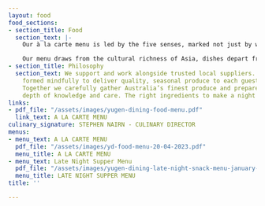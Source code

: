 ```yaml
---
layout: food
food_sections:
- section_title: Food
  section_text: |-
    Our à la carte menu is led by the five senses, marked not just by what is tasted, but what is seen, heard, touched, and smelt.

    Our menu draws from the cultural richness of Asia, dishes depart from convention and arrive at the meeting point of flavour and texture. A far-reaching offering held togetherby the common thread of a roaring open fire.
- section_title: Philosophy
  section_text: We support and work alongside trusted local suppliers. Relationships
    formed mindfully to deliver quality, seasonal produce to each guest, every time.
    Together we carefully gather Australia’s finest produce and prepare it with a
    depth of knowledge and care. The right ingredients to make a night unforgettable.
links:
- pdf_file: "/assets/images/yugen-dining-food-menu.pdf"
  link_text: A LA CARTE MENU
culinary_signature: STEPHEN NAIRN - CULINARY DIRECTOR
menus:
- menu_text: A LA CARTE MENU
  pdf_file: "/assets/images/yd-food-menu-20-04-2023.pdf"
  menu_title: A LA CARTE MENU
- menu_text: Late Night Supper Menu
  pdf_file: "/assets/images/yugen-dining-late-night-snack-menu-january-2023.pdf"
  menu_title: LATE NIGHT SUPPER MENU
title: ''

---
```

